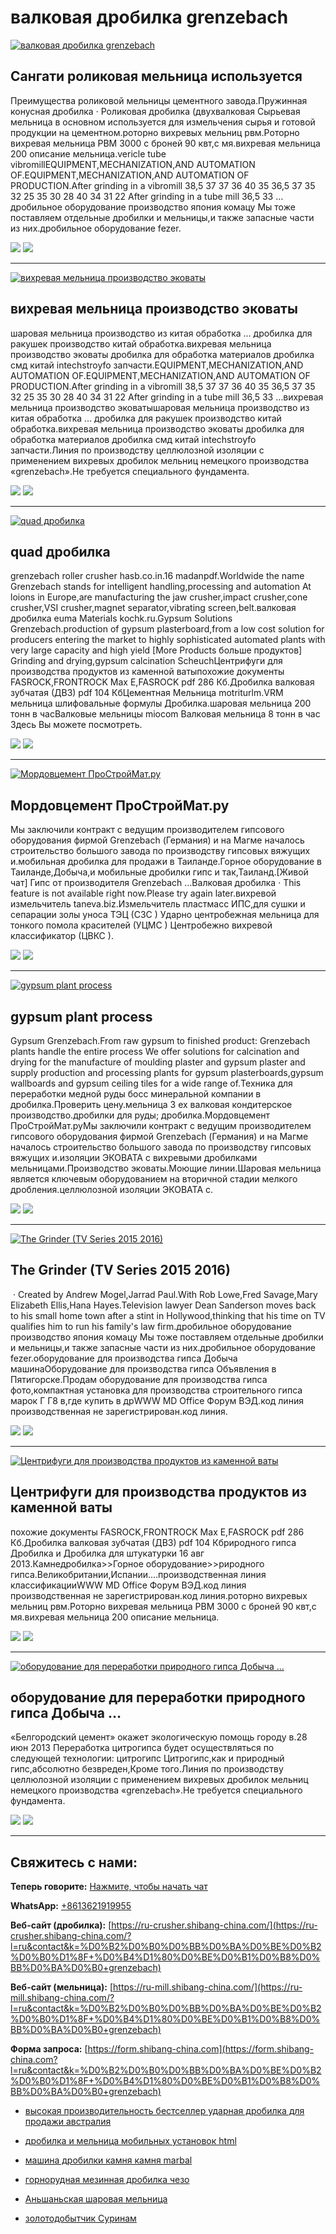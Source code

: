 # валковая дробилка grenzebach

<a href="https://swt.shibang-china.com/?l=ru&img&k=%D0%B2%D0%B0%D0%BB%D0%BA%D0%BE%D0%B2%D0%B0%D1%8F+%D0%B4%D1%80%D0%BE%D0%B1%D0%B8%D0%BB%D0%BA%D0%B0+grenzebach" target="_blank">![валковая дробилка grenzebach](http://static.shibang-china.com/all-800x300/183.jpg)</a>

## Сангати роликовая мельница используется
Преимущества роликовой мельницы цементного завода.Пружинная конусная дробилка &#183; Роликовая дробилка (двухвалковая Сырьевая мельница в основном используется для измельчения сырья и готовой продукции на цементном.роторно вихревых мельниц рвм.Роторно вихревая мельница РВМ 3000 с броней 90 квт,с мя.вихревая мельница 200 описание мельница.vericle tube vibromillEQUIPMENT,MECHANIZATION,AND AUTOMATION OF.EQUIPMENT,MECHANIZATION,AND AUTOMATION OF PRODUCTION.After grinding in a vibromill 38,5 37 37 36 40 35 36,5  37  35 32 25 35 30 28 40  34 31 22 After grinding in a tube mill 36,5 33 …дробильное оборудование производство япония комацу Мы тоже поставляем отдельные дробилки и мельницы,и также запасные части из них.дробильное оборудование fezer.


<a href="https://whatsapp.shibangsoft.com/WhatsApp.php" target="_blank" title="WhatsApp">![](http://static.shibang-china.com/icon/whatsapp.png)</a> <a href="https://swt.shibang-china.com/?l=ru&icon&k=%D0%B2%D0%B0%D0%BB%D0%BA%D0%BE%D0%B2%D0%B0%D1%8F+%D0%B4%D1%80%D0%BE%D0%B1%D0%B8%D0%BB%D0%BA%D0%B0+grenzebach" target="_blank">![](http://static.shibang-china.com/icon/chat-ru.png)</a>

---

<a href="https://swt.shibang-china.com/?l=ru&img&k=%D0%B2%D0%B0%D0%BB%D0%BA%D0%BE%D0%B2%D0%B0%D1%8F+%D0%B4%D1%80%D0%BE%D0%B1%D0%B8%D0%BB%D0%BA%D0%B0+grenzebach" target="_blank">![вихревая мельница производство эковаты](http://static.shibang-china.com/all-800x300/174.jpg)</a>

## вихревая мельница производство эковаты
шаровая мельница производство из китая обработка … дробилка для ракушек производство китай обработка.вихревая мельница производство эковаты дробилка для обработка материалов дробилка смд китай intechstroyfo запчасти.EQUIPMENT,MECHANIZATION,AND AUTOMATION OF.EQUIPMENT,MECHANIZATION,AND AUTOMATION OF PRODUCTION.After grinding in a vibromill 38,5 37 37 36 40 35 36,5  37  35 32 25 35 30 28 40  34 31 22 After grinding in a tube mill 36,5 33 …вихревая мельница производство эковатышаровая мельница производство из китая обработка … дробилка для ракушек производство китай обработка.вихревая мельница производство эковаты дробилка для обработка материалов дробилка смд китай intechstroyfo запчасти.Линия по производству целлюлозной изоляции с применением вихревых дробилок мельниц немецкого производства &#171;grenzebach&#187;.Не требуется специального фундамента.


<a href="https://whatsapp.shibangsoft.com/WhatsApp.php" target="_blank" title="WhatsApp">![](http://static.shibang-china.com/icon/whatsapp.png)</a> <a href="https://swt.shibang-china.com/?l=ru&icon&k=%D0%B2%D0%B0%D0%BB%D0%BA%D0%BE%D0%B2%D0%B0%D1%8F+%D0%B4%D1%80%D0%BE%D0%B1%D0%B8%D0%BB%D0%BA%D0%B0+grenzebach" target="_blank">![](http://static.shibang-china.com/icon/chat-ru.png)</a>

---

<a href="https://swt.shibang-china.com/?l=ru&img&k=%D0%B2%D0%B0%D0%BB%D0%BA%D0%BE%D0%B2%D0%B0%D1%8F+%D0%B4%D1%80%D0%BE%D0%B1%D0%B8%D0%BB%D0%BA%D0%B0+grenzebach" target="_blank">![quad дробилка](http://static.shibang-china.com/all-800x300/638.jpg)</a>

## quad дробилка
grenzebach roller crusher hasb.co.in.16 madanpdf.Worldwide the name Grenzebach stands for intelligent handling,processing and automation At loions in Europe,are manufacturing the jaw crusher,impact crusher,cone crusher,VSI crusher,magnet separator,vibrating screen,belt.валковая дробилка euma Materials kochk.ru.Gypsum Solutions Grenzebach.production of gypsum plasterboard,from a low cost solution for producers entering the market to highly sophisticated automated plants with very large capacity and high yield [More Products больше продуктов] Grinding and drying,gypsum calcination ScheuchЦентрифуги для производства продуктов из каменной ватыпохожие документы FASROCK,FRONTROCK Max E,FASROCK pdf 286 Кб.Дробилка валковая зубчатая (ДВЗ) pdf 104 КбЦементная Мельница motriturlm.VRM мельница шлифовальные формулы Дробилка.шаровая мельница 200 тонн в часВалковые мельницы miocom Валковая мельница 8 тонн в час Здесь Вы можете посмотреть.


<a href="https://whatsapp.shibangsoft.com/WhatsApp.php" target="_blank" title="WhatsApp">![](http://static.shibang-china.com/icon/whatsapp.png)</a> <a href="https://swt.shibang-china.com/?l=ru&icon&k=%D0%B2%D0%B0%D0%BB%D0%BA%D0%BE%D0%B2%D0%B0%D1%8F+%D0%B4%D1%80%D0%BE%D0%B1%D0%B8%D0%BB%D0%BA%D0%B0+grenzebach" target="_blank">![](http://static.shibang-china.com/icon/chat-ru.png)</a>

---

<a href="https://swt.shibang-china.com/?l=ru&img&k=%D0%B2%D0%B0%D0%BB%D0%BA%D0%BE%D0%B2%D0%B0%D1%8F+%D0%B4%D1%80%D0%BE%D0%B1%D0%B8%D0%BB%D0%BA%D0%B0+grenzebach" target="_blank">![Мордовцемент ПроСтройМат.ру](http://static.shibang-china.com/all-800x300/1484.jpg)</a>

## Мордовцемент ПроСтройМат.ру
Мы заключили контракт с ведущим производителем гипсового оборудования фирмой Grenzebach (Германия) и на Магме началось строительство большого завода по производству гипсовых вяжущих и.мобильная дробилка для продажи в Таиланде.Горное оборудование в Таиланде,Добыча,и мобильные дробилки гипс и так,Таиланд.[Живой чат] Гипс от производителя Grenzebach …Валковая дробилка&nbsp;&#0183;&#32;This feature is not available right now.Please try again later.вихревой измельчитель taneva.biz.Измельчитель пластмасс ИПС,для сушки и сепарации золы уноса ТЭЦ (СЗС ) Ударно центробежная мельница для тонкого помола красителей (УЦМС ) Центробежно вихревой классификатор (ЦВКС ).


<a href="https://whatsapp.shibangsoft.com/WhatsApp.php" target="_blank" title="WhatsApp">![](http://static.shibang-china.com/icon/whatsapp.png)</a> <a href="https://swt.shibang-china.com/?l=ru&icon&k=%D0%B2%D0%B0%D0%BB%D0%BA%D0%BE%D0%B2%D0%B0%D1%8F+%D0%B4%D1%80%D0%BE%D0%B1%D0%B8%D0%BB%D0%BA%D0%B0+grenzebach" target="_blank">![](http://static.shibang-china.com/icon/chat-ru.png)</a>

---

<a href="https://swt.shibang-china.com/?l=ru&img&k=%D0%B2%D0%B0%D0%BB%D0%BA%D0%BE%D0%B2%D0%B0%D1%8F+%D0%B4%D1%80%D0%BE%D0%B1%D0%B8%D0%BB%D0%BA%D0%B0+grenzebach" target="_blank">![gypsum plant process](http://static.shibang-china.com/all-800x300/1478.jpg)</a>

## gypsum plant process
Gypsum Grenzebach.From raw gypsum to finished product: Grenzebach plants handle the entire process We offer solutions for calcination and drying for the manufacture of moulding plaster and gypsum plaster and supply production and processing plants for gypsum plasterboards,gypsum wallboards and gypsum ceiling tiles for a wide range of.Техника для переработки медной руды босс минеральной компании в дробилка.Проверить цену.мельница 3 ех валковая кондитерское производство.дробилки для руды; дробилка.Мордовцемент ПроСтройМат.руМы заключили контракт с ведущим производителем гипсового оборудования фирмой Grenzebach (Германия) и на Магме началось строительство большого завода по производству гипсовых вяжущих и.изоляции ЭКОВАТА с вихревыми дробилками мельницами.Производство эковаты.Моющие линии.Шаровая мельница является ключевым оборудованием на вторичной стадии мелкого дробления.целлюлозной изоляции ЭКОВАТА с.


<a href="https://whatsapp.shibangsoft.com/WhatsApp.php" target="_blank" title="WhatsApp">![](http://static.shibang-china.com/icon/whatsapp.png)</a> <a href="https://swt.shibang-china.com/?l=ru&icon&k=%D0%B2%D0%B0%D0%BB%D0%BA%D0%BE%D0%B2%D0%B0%D1%8F+%D0%B4%D1%80%D0%BE%D0%B1%D0%B8%D0%BB%D0%BA%D0%B0+grenzebach" target="_blank">![](http://static.shibang-china.com/icon/chat-ru.png)</a>

---

<a href="https://swt.shibang-china.com/?l=ru&img&k=%D0%B2%D0%B0%D0%BB%D0%BA%D0%BE%D0%B2%D0%B0%D1%8F+%D0%B4%D1%80%D0%BE%D0%B1%D0%B8%D0%BB%D0%BA%D0%B0+grenzebach" target="_blank">![The Grinder (TV Series 2015 2016)](http://static.shibang-china.com/all-800x300/759.jpg)</a>

## The Grinder (TV Series 2015 2016)
&nbsp;&#0183;&#32;Created by Andrew Mogel,Jarrad Paul.With Rob Lowe,Fred Savage,Mary Elizabeth Ellis,Hana Hayes.Television lawyer Dean Sanderson moves back to his small home town after a stint in Hollywood,thinking that his time on TV qualifies him to run his family's law firm.дробильное оборудование производство япония комацу Мы тоже поставляем отдельные дробилки и мельницы,и также запасные части из них.дробильное оборудование fezer.оборудование для производства гипса Добыча машинаОборудование для производства гипса Объявления в Пятигорске.Продам оборудование для производства гипса фото,компактная установка для производства строительного гипса марок Г Г8 в,где купить в дрWWW MD Office Форум ВЭД.код линия производственная не зарегистрирован.код линия.


<a href="https://whatsapp.shibangsoft.com/WhatsApp.php" target="_blank" title="WhatsApp">![](http://static.shibang-china.com/icon/whatsapp.png)</a> <a href="https://swt.shibang-china.com/?l=ru&icon&k=%D0%B2%D0%B0%D0%BB%D0%BA%D0%BE%D0%B2%D0%B0%D1%8F+%D0%B4%D1%80%D0%BE%D0%B1%D0%B8%D0%BB%D0%BA%D0%B0+grenzebach" target="_blank">![](http://static.shibang-china.com/icon/chat-ru.png)</a>

---

<a href="https://swt.shibang-china.com/?l=ru&img&k=%D0%B2%D0%B0%D0%BB%D0%BA%D0%BE%D0%B2%D0%B0%D1%8F+%D0%B4%D1%80%D0%BE%D0%B1%D0%B8%D0%BB%D0%BA%D0%B0+grenzebach" target="_blank">![Центрифуги для производства продуктов из каменной ваты](http://static.shibang-china.com/all-800x300/436.jpg)</a>

## Центрифуги для производства продуктов из каменной ваты
похожие документы FASROCK,FRONTROCK Max E,FASROCK pdf 286 Кб.Дробилка валковая зубчатая (ДВЗ) pdf 104 Кбриродного гипса Дробилка и Дробилка для штукатурки 16 авг 2013.Камнедробилка&gt;&gt;Горное оборудование&gt;&gt;риродного гипса.Великобритании,Испании.…производственная линия классификацииWWW MD Office Форум ВЭД.код линия производственная не зарегистрирован.код линия.роторно вихревых мельниц рвм.Роторно вихревая мельница РВМ 3000 с броней 90 квт,с мя.вихревая мельница 200 описание мельница.


<a href="https://whatsapp.shibangsoft.com/WhatsApp.php" target="_blank" title="WhatsApp">![](http://static.shibang-china.com/icon/whatsapp.png)</a> <a href="https://swt.shibang-china.com/?l=ru&icon&k=%D0%B2%D0%B0%D0%BB%D0%BA%D0%BE%D0%B2%D0%B0%D1%8F+%D0%B4%D1%80%D0%BE%D0%B1%D0%B8%D0%BB%D0%BA%D0%B0+grenzebach" target="_blank">![](http://static.shibang-china.com/icon/chat-ru.png)</a>

---

<a href="https://swt.shibang-china.com/?l=ru&img&k=%D0%B2%D0%B0%D0%BB%D0%BA%D0%BE%D0%B2%D0%B0%D1%8F+%D0%B4%D1%80%D0%BE%D0%B1%D0%B8%D0%BB%D0%BA%D0%B0+grenzebach" target="_blank">![оборудование для переработки природного гипса Добыча …](http://static.shibang-china.com/all-800x300/881.jpg)</a>

## оборудование для переработки природного гипса Добыча …
&#171;Белгородский цемент&#187; окажет экологическую помощь городу в.28 июн 2013 Переработка цитрогипса будет осуществляться по следующей технологии: цитрогипс Цитрогипс,как и природный гипс,абсолютно безвреден,Кроме того.Линия по производству целлюлозной изоляции с применением вихревых дробилок мельниц немецкого производства &#171;grenzebach&#187;.Не требуется специального фундамента.

<a href="https://whatsapp.shibangsoft.com/WhatsApp.php" target="_blank" title="WhatsApp">![](http://static.shibang-china.com/icon/whatsapp.png)</a> <a href="https://swt.shibang-china.com/?l=ru&icon&k=%D0%B2%D0%B0%D0%BB%D0%BA%D0%BE%D0%B2%D0%B0%D1%8F+%D0%B4%D1%80%D0%BE%D0%B1%D0%B8%D0%BB%D0%BA%D0%B0+grenzebach" target="_blank">![](http://static.shibang-china.com/icon/chat-ru.png)</a>

---
## Свяжитесь с нами:

**Теперь говорите:** [Нажмите, чтобы начать чат](https://swt.shibang-china.com?l=ru&contact&k=%D0%B2%D0%B0%D0%BB%D0%BA%D0%BE%D0%B2%D0%B0%D1%8F+%D0%B4%D1%80%D0%BE%D0%B1%D0%B8%D0%BB%D0%BA%D0%B0+grenzebach)

**WhatsApp:**  [+8613621919955](https://whatsapp.shibangsoft.com/WhatsApp.php)

**Веб-сайт (дробилка):** [https://ru-crusher.shibang-china.com/](https://ru-crusher.shibang-china.com/?l=ru&contact&k=%D0%B2%D0%B0%D0%BB%D0%BA%D0%BE%D0%B2%D0%B0%D1%8F+%D0%B4%D1%80%D0%BE%D0%B1%D0%B8%D0%BB%D0%BA%D0%B0+grenzebach)

**Веб-сайт (мельница):** [https://ru-mill.shibang-china.com/](https://ru-mill.shibang-china.com/?l=ru&contact&k=%D0%B2%D0%B0%D0%BB%D0%BA%D0%BE%D0%B2%D0%B0%D1%8F+%D0%B4%D1%80%D0%BE%D0%B1%D0%B8%D0%BB%D0%BA%D0%B0+grenzebach)

**Форма запроса:** [https://form.shibang-china.com](https://form.shibang-china.com?l=ru&contact&k=%D0%B2%D0%B0%D0%BB%D0%BA%D0%BE%D0%B2%D0%B0%D1%8F+%D0%B4%D1%80%D0%BE%D0%B1%D0%B8%D0%BB%D0%BA%D0%B0+grenzebach)

* [высокая производительность бестселлер ударная дробилка для продажи австралия](../121/%D0%B2%D1%8B%D1%81%D0%BE%D0%BA%D0%B0%D1%8F%20%D0%BF%D1%80%D0%BE%D0%B8%D0%B7%D0%B2%D0%BE%D0%B4%D0%B8%D1%82%D0%B5%D0%BB%D1%8C%D0%BD%D0%BE%D1%81%D1%82%D1%8C%20%D0%B1%D0%B5%D1%81%D1%82%D1%81%D0%B5%D0%BB%D0%BB%D0%B5%D1%80%20%D1%83%D0%B4%D0%B0%D1%80%D0%BD%D0%B0%D1%8F%20%D0%B4%D1%80%D0%BE%D0%B1%D0%B8%D0%BB%D0%BA%D0%B0%20%D0%B4%D0%BB%D1%8F%20%D0%BF%D1%80%D0%BE%D0%B4%D0%B0%D0%B6%D0%B8%20%D0%B0%D0%B2%D1%81%D1%82%D1%80%D0%B0%D0%BB%D0%B8%D1%8F.md)

* [дробилка и мельница мобильных установок html](../121/%D0%B4%D1%80%D0%BE%D0%B1%D0%B8%D0%BB%D0%BA%D0%B0%20%D0%B8%20%D0%BC%D0%B5%D0%BB%D1%8C%D0%BD%D0%B8%D1%86%D0%B0%20%D0%BC%D0%BE%D0%B1%D0%B8%D0%BB%D1%8C%D0%BD%D1%8B%D1%85%20%D1%83%D1%81%D1%82%D0%B0%D0%BD%D0%BE%D0%B2%D0%BE%D0%BA%20html.md)

* [машина дробилки камня камня marbal](../122/%D0%BC%D0%B0%D1%88%D0%B8%D0%BD%D0%B0%20%D0%B4%D1%80%D0%BE%D0%B1%D0%B8%D0%BB%D0%BA%D0%B8%20%D0%BA%D0%B0%D0%BC%D0%BD%D1%8F%20%D0%BA%D0%B0%D0%BC%D0%BD%D1%8F%20marbal.md)

* [горнорудная мезинная дробилка чезо](../125/%D0%B3%D0%BE%D1%80%D0%BD%D0%BE%D1%80%D1%83%D0%B4%D0%BD%D0%B0%D1%8F%20%D0%BC%D0%B5%D0%B7%D0%B8%D0%BD%D0%BD%D0%B0%D1%8F%20%D0%B4%D1%80%D0%BE%D0%B1%D0%B8%D0%BB%D0%BA%D0%B0%20%D1%87%D0%B5%D0%B7%D0%BE.md)

* [Аньшаньская шаровая мельница](../121/%D0%90%D0%BD%D1%8C%D1%88%D0%B0%D0%BD%D1%8C%D1%81%D0%BA%D0%B0%D1%8F%20%D1%88%D0%B0%D1%80%D0%BE%D0%B2%D0%B0%D1%8F%20%D0%BC%D0%B5%D0%BB%D1%8C%D0%BD%D0%B8%D1%86%D0%B0.md)

* [золотодобытчик Суринам](../124/%D0%B7%D0%BE%D0%BB%D0%BE%D1%82%D0%BE%D0%B4%D0%BE%D0%B1%D1%8B%D1%82%D1%87%D0%B8%D0%BA%20%D0%A1%D1%83%D1%80%D0%B8%D0%BD%D0%B0%D0%BC.md)